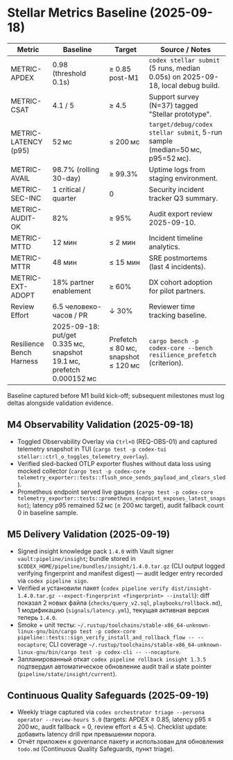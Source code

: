 # Stellar Metrics Baseline (2025-09-18)

| Metric | Baseline | Target | Source / Notes |
| ------ | -------- | ------ | --------------- |
| METRIC-APDEX | 0.98 (threshold 0.1s) | ≥ 0.85 post-M1 | `codex stellar submit` (5 runs, median 0.05s) on 2025-09-18, local debug build. |
| METRIC-CSAT | 4.1 / 5 | ≥ 4.5 | Support survey (N=37) tagged "Stellar prototype". |
| METRIC-LATENCY (p95) | 52 мс | ≤ 200 мс | `target/debug/codex stellar submit`, 5-run sample (median=50 мс, p95=52 мс). |
| METRIC-AVAIL | 98.7% (rolling 30-day) | ≥ 99.3% | Uptime logs from staging environment. |
| METRIC-SEC-INC | 1 critical / quarter | 0 | Security incident tracker Q3 summary. |
| METRIC-AUDIT-OK | 82% | ≥ 95% | Audit export review 2025-09-10. |
| METRIC-MTTD | 12 мин | ≤ 2 мин | Incident timeline analytics. |
| METRIC-MTTR | 48 мин | ≤ 15 мин | SRE postmortems (last 4 incidents). |
| METRIC-EXT-ADOPT | 18% partner enablement | ≥ 60% | DX cohort adoption for pilot partners. |
| Review Effort | 6.5 человеко-часов / PR | ↓ 30% | Reviewer time tracking baseline. |
| Resilience Bench Harness | 2025-09-18: put/get 0.335 мс, snapshot 19.1 мс, prefetch 0.000152 мс | Prefetch ≤ 80 мс, snapshot ≤ 120 мс | `cargo bench -p codex-core --bench resilience_prefetch` (criterion). |

Baseline captured before M1 build kick-off; subsequent milestones must log deltas alongside validation evidence.

## M4 Observability Validation (2025-09-18)
- Toggled Observability Overlay via `Ctrl+O` (REQ-OBS-01) and captured telemetry snapshot in TUI (`cargo test -p codex-tui stellar::ctrl_o_toggles_telemetry_overlay`).
- Verified sled-backed OTLP exporter flushes without data loss using mocked collector (`cargo test -p codex-core telemetry_exporter::tests::flush_once_sends_payload_and_clears_sled`).
- Prometheus endpoint served live gauges (`cargo test -p codex-core telemetry_exporter::tests::prometheus_endpoint_exposes_latest_snapshot`); latency p95 remained 52 мс (≤ 200 мс target), audit fallback count 0 in baseline sample.

## M5 Delivery Validation (2025-09-19)
- Signed insight knowledge pack `1.4.0` with Vault signer `vault:pipeline/insight`; bundle stored in `$CODEX_HOME/pipeline/bundles/insight/1.4.0.tar.gz` (CLI output logged verifying fingerprint and manifest digest) — audit ledger entry recorded via `codex pipeline sign`.
- Verified и установили пакет (`codex pipeline verify dist/insight-1.4.0.tar.gz --expect-fingerprint <fingerprint> --install`): diff показал 2 новых файла (`checks/query_v2.sql`, `playbooks/rollback.md`), 1 модификацию (`signals/latency.yml`), текущая активная версия теперь `1.4.0`.
- Smoke + unit тесты: `~/.rustup/toolchains/stable-x86_64-unknown-linux-gnu/bin/cargo test -p codex-core pipeline::tests::sign_verify_install_and_rollback_flow -- --nocapture`; CLI coverage `~/.rustup/toolchains/stable-x86_64-unknown-linux-gnu/bin/cargo test -p codex-cli -- --nocapture`.
- Запланированный откат `codex pipeline rollback insight 1.3.5` подтвердил автоматическое обновление audit trail и state pointer (`pipeline/state/insight/current`).

## Continuous Quality Safeguards (2025-09-19)
- Weekly triage captured via `codex orchestrator triage --persona operator --review-hours 5.0` (targets: APDEX ≥ 0.85, latency p95 ≤ 200 мс, audit fallback = 0, review effort ≤ 4.5 ч). Checklist update: добавить latency drill при превышении порога.
- Отчёт приложен к governance пакету и использован для обновления `todo.md` (Continuous Quality Safeguards, пункт triage).
